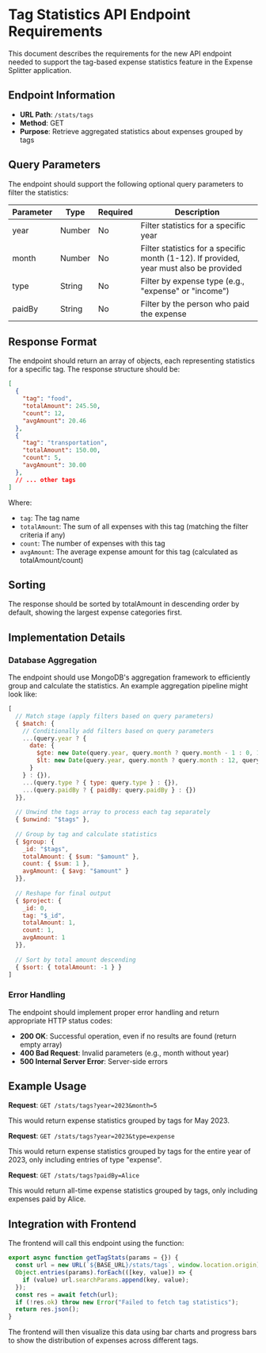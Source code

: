 # Tag Statistics API Endpoint Requirements

This document describes the requirements for the new API endpoint needed to support the tag-based expense statistics feature in the Expense Splitter application.

## Endpoint Information

- **URL Path**: `/stats/tags`
- **Method**: GET
- **Purpose**: Retrieve aggregated statistics about expenses grouped by tags

## Query Parameters

The endpoint should support the following optional query parameters to filter the statistics:

| Parameter | Type   | Required | Description                                 |
|-----------|--------|----------|---------------------------------------------|
| year      | Number | No       | Filter statistics for a specific year       |
| month     | Number | No       | Filter statistics for a specific month (1-12). If provided, year must also be provided |
| type      | String | No       | Filter by expense type (e.g., "expense" or "income") |
| paidBy    | String | No       | Filter by the person who paid the expense    |

## Response Format

The endpoint should return an array of objects, each representing statistics for a specific tag. The response structure should be:

```json
[
  {
    "tag": "food",
    "totalAmount": 245.50,
    "count": 12,
    "avgAmount": 20.46
  },
  {
    "tag": "transportation",
    "totalAmount": 150.00,
    "count": 5,
    "avgAmount": 30.00
  },
  // ... other tags
]
```

Where:
- `tag`: The tag name
- `totalAmount`: The sum of all expenses with this tag (matching the filter criteria if any)
- `count`: The number of expenses with this tag
- `avgAmount`: The average expense amount for this tag (calculated as totalAmount/count)

## Sorting

The response should be sorted by totalAmount in descending order by default, showing the largest expense categories first.

## Implementation Details

### Database Aggregation

The endpoint should use MongoDB's aggregation framework to efficiently group and calculate the statistics. An example aggregation pipeline might look like:

```javascript
[
  // Match stage (apply filters based on query parameters)
  { $match: { 
    // Conditionally add filters based on query parameters
    ...(query.year ? { 
      date: { 
        $gte: new Date(query.year, query.month ? query.month - 1 : 0, 1),
        $lt: new Date(query.year, query.month ? query.month : 12, query.month ? 32 : 1)
      } 
    } : {}),
    ...(query.type ? { type: query.type } : {}),
    ...(query.paidBy ? { paidBy: query.paidBy } : {})
  }},
  
  // Unwind the tags array to process each tag separately
  { $unwind: "$tags" },
  
  // Group by tag and calculate statistics
  { $group: {
    _id: "$tags",
    totalAmount: { $sum: "$amount" },
    count: { $sum: 1 },
    avgAmount: { $avg: "$amount" }
  }},
  
  // Reshape for final output
  { $project: {
    _id: 0,
    tag: "$_id",
    totalAmount: 1,
    count: 1,
    avgAmount: 1
  }},
  
  // Sort by total amount descending
  { $sort: { totalAmount: -1 } }
]
```

### Error Handling

The endpoint should implement proper error handling and return appropriate HTTP status codes:

- **200 OK**: Successful operation, even if no results are found (return empty array)
- **400 Bad Request**: Invalid parameters (e.g., month without year)
- **500 Internal Server Error**: Server-side errors

## Example Usage

**Request**: `GET /stats/tags?year=2023&month=5`

This would return expense statistics grouped by tags for May 2023.

**Request**: `GET /stats/tags?year=2023&type=expense`

This would return expense statistics grouped by tags for the entire year of 2023, only including entries of type "expense".

**Request**: `GET /stats/tags?paidBy=Alice`

This would return all-time expense statistics grouped by tags, only including expenses paid by Alice.

## Integration with Frontend

The frontend will call this endpoint using the function:

```javascript
export async function getTagStats(params = {}) {
  const url = new URL(`${BASE_URL}/stats/tags`, window.location.origin);
  Object.entries(params).forEach(([key, value]) => {
    if (value) url.searchParams.append(key, value);
  });
  const res = await fetch(url);
  if (!res.ok) throw new Error("Failed to fetch tag statistics");
  return res.json();
}
```

The frontend will then visualize this data using bar charts and progress bars to show the distribution of expenses across different tags.